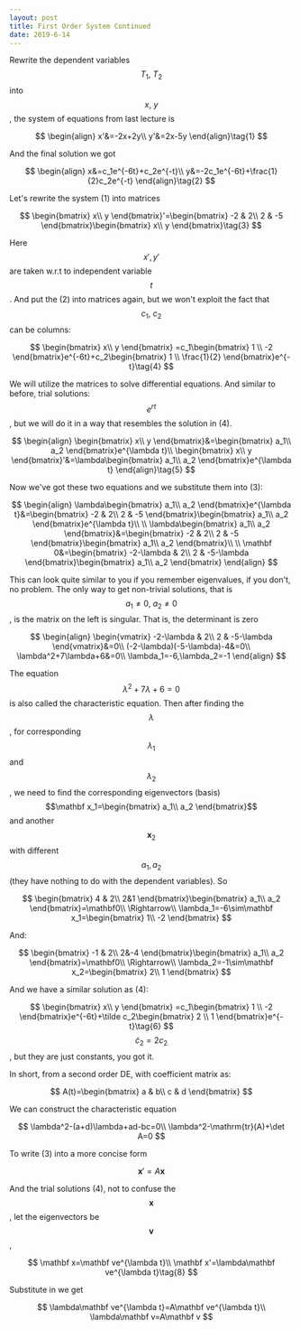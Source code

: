```yaml
---
layout: post
title: First Order System Continued
date: 2019-6-14
---
```


Rewrite the dependent variables $$T_1,\: T_2$$ into $$x,\: y$$, the system of equations from last lecture is

$$
\begin{align}
x'&=-2x+2y\\
y'&=2x-5y
\end{align}\tag{1}
$$

And the final solution we got

$$
\begin{align}
x&=c_1e^{-6t}+c_2e^{-t}\\
y&=-2c_1e^{-6t}+\frac{1}{2}c_2e^{-t}
\end{align}\tag{2}
$$

Let's rewrite the system (1) into matrices

$$
\begin{bmatrix}
x\\
y 
\end{bmatrix}'=\begin{bmatrix}
-2 & 2\\
2 & -5
\end{bmatrix}\begin{bmatrix}
x\\
y 
\end{bmatrix}\tag{3}
$$

Here $$x',y'$$ are taken w.r.t to independent variable $$t$$. And put the (2) into matrices again, but we won't exploit the fact that $$c_1,\: c_2$$ can be columns:

$$
\begin{bmatrix}
x\\
y
\end{bmatrix} =c_1\begin{bmatrix}
1 \\
-2
\end{bmatrix}e^{-6t}+c_2\begin{bmatrix}
 1 \\
 \frac{1}{2} 
\end{bmatrix}e^{-t}\tag{4}
$$

We will utilize the matrices to solve differential equations. And similar to before, trial solutions: $$e^{rt}$$, but we will do it in a way that resembles the solution in (4). 

$$
\begin{align}
\begin{bmatrix}
 x\\
 y
\end{bmatrix}&=\begin{bmatrix}
 a_1\\
 a_2
\end{bmatrix}e^{\lambda t}\\
\begin{bmatrix}
 x\\
 y
\end{bmatrix}'&=\lambda\begin{bmatrix}
 a_1\\
 a_2
\end{bmatrix}e^{\lambda t}
\end{align}\tag{5}
$$

Now we've got these two equations and we substitute them into (3):

$$
\begin{align}
\lambda\begin{bmatrix}
 a_1\\
 a_2
\end{bmatrix}e^{\lambda t}&=\begin{bmatrix}
-2 & 2\\
2 & -5
\end{bmatrix}\begin{bmatrix}
 a_1\\
 a_2
\end{bmatrix}e^{\lambda t}\\
\\
\lambda\begin{bmatrix}
 a_1\\
 a_2
\end{bmatrix}&=\begin{bmatrix}
-2 & 2\\
2 & -5
\end{bmatrix}\begin{bmatrix}
 a_1\\
 a_2
\end{bmatrix}\\
\\
\mathbf 0&=\begin{bmatrix}
-2-\lambda & 2\\
2 & -5-\lambda
\end{bmatrix}\begin{bmatrix}
 a_1\\
 a_2
\end{bmatrix}
\end{align}
$$

This can look quite similar to you if you remember eigenvalues, if you don't, no problem. The only way to get non-trivial solutions, that is $$a_1\neq 0,\:a_2\neq0$$, is the matrix on the left is singular. That is, the determinant is zero

$$
\begin{align}
\begin{vmatrix}
-2-\lambda & 2\\
2 & -5-\lambda
\end{vmatrix}&=0\\
(-2-\lambda)(-5-\lambda)-4&=0\\
\lambda^2+7\lambda+6&=0\\
\lambda_1=-6,\lambda_2=-1
\end{align}
$$

The equation $$\lambda^2+7\lambda+6=0$$ is also called the characteristic equation. Then after finding the $$\lambda$$, for corresponding $$\lambda_1$$ and $$\lambda_2$$, we need to find the corresponding eigenvectors (basis) $$\mathbf x_1=\begin{bmatrix}
 a_1\\
 a_2
\end{bmatrix}$$ and another $$\mathbf x_2$$ with different $$a_1,a_2$$ (they have nothing to do with the dependent variables). So

$$
\begin{bmatrix}
4 & 2\\
2&1
\end{bmatrix}\begin{bmatrix}
 a_1\\
 a_2
\end{bmatrix}=\mathbf0\\
\Rightarrow\\
\lambda_1=-6\sim\mathbf x_1=\begin{bmatrix}
1\\
-2
\end{bmatrix}
$$

And:

$$
\begin{bmatrix}
-1 & 2\\
2&-4
\end{bmatrix}\begin{bmatrix}
 a_1\\
 a_2
\end{bmatrix}=\mathbf0\\
\Rightarrow\\
\lambda_2=-1\sim\mathbf x_2=\begin{bmatrix}
2\\
1
\end{bmatrix}
$$

And we have a similar solution as (4):

$$
\begin{bmatrix}
x\\
y
\end{bmatrix} =c_1\begin{bmatrix}
1 \\
-2
\end{bmatrix}e^{-6t}+\tilde c_2\begin{bmatrix}
 2 \\
 1
\end{bmatrix}e^{-t}\tag{6}
$$
 $$\tilde c_2=2c_2$$ , but they are just constants, you got it.

In short, from a second order DE, with coefficient matrix as:

$$
A(t)=\begin{bmatrix}
a & b\\
c & d
\end{bmatrix}
$$

We can construct the characteristic equation

$$
\lambda^2-(a+d)\lambda+ad-bc=0\\
\lambda^2-\mathrm{tr}(A)+\det A=0
$$

To write (3) into a more concise form

$$
\mathbf x'=A\mathbf x\tag{7}
$$

And the trial solutions (4), not to confuse the $$\mathbf x$$, let the eigenvectors be $$\mathbf v$$, 

$$
\mathbf x=\mathbf ve^{\lambda t}\\
\mathbf x'=\lambda\mathbf ve^{\lambda t}\tag{8}
$$

Substitute in we get

$$
\lambda\mathbf ve^{\lambda t}=A\mathbf ve^{\lambda t}\\
\lambda\mathbf v=A\mathbf v
$$
